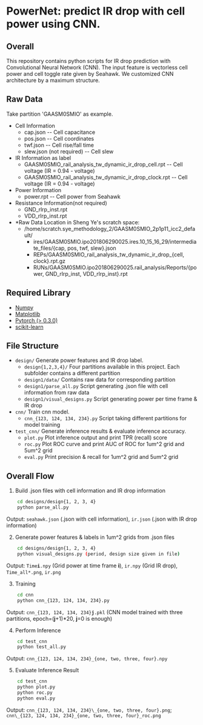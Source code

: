 

# PowerNet: predict IR drop with cell power using CNN.

## Overall
This repository contains python scripts for IR drop prediction with Convolutional Neural Network (CNN). The input feature is vectorless cell power and cell toggle rate given by Seahawk. We customized CNN architecture by a maximum structure.

## Raw Data
Take partition 'GAASM0SMIO' as example.  
* Cell Information 
    * cap.json -- Cell capacitance
    * pos.json -- Cell coordinates
    * twf.json -- Cell rise/fall time
    * slew.json (not required) -- Cell slew 
* IR Information as label   
    * GAASM0SMIO_rail_analysis_tw_dynamic_ir_drop_cell.rpt -- Cell voltage (IR = 0.94 - voltage)
    * GAASM0SMIO_rail_analysis_tw_dynamic_ir_drop_clock.rpt -- Cell voltage (IR = 0.94 - voltage)
* Power Information
    * power.rpt -- Cell power from Seahawk
* Resistance Information(not required)
    * GND_rlrp_inst.rpt
    * VDD_rlrp_inst.rpt
* *Raw Data Location in Sheng Ye's scratch space:
    - /home/scratch.sye_methodology_2/GAASM0SMIO_2p1p11_icc2_default/
        - ires/GAASM0SMIO.ipo201806290025.ires.10_15_16_29/intermediate_files/{cap, pos, twf, slew}.json
        - REPs/GAASM0SMIO_rail_analysis_tw_dynamic_ir_drop_{cell, clock}.rpt.gz
        - RUNs/GAASM0SMIO.ipo201806290025.rail_analysis/Reports/{power, GND_rlrp_inst, VDD_rlrp_inst}.rpt

## Required Library
- [Numpy](http://www.numpy.org/)
- [Matplotlib](https://matplotlib.org/)
- [Pytorch (> 0.3.0)](https://pytorch.org/)
- [scikit-learn](https://scikit-learn.org/stable/)

## File Structure
* `design/` Generate power features and IR drop label.
    * `design{1,2,3,4}/` Four partitions available in this project. Each subfolder contains a different partition
    * `design1/data/` Contains raw data for corresponding partition
    * `design1/parse_all.py` Script generating .json file with cell information from raw data
    * `design1/visual_designs.py` Script generating power per time frame & IR drop
* `cnn/` Train cnn model.
    * `cnn_{123, 124, 134, 234}.py` Script taking different partitions for model training
* `test_cnn/` Generate inference results & evaluate inference accuracy.
    * `plot.py` Plot inference output and print TPR (recall) score
    * `roc.py` Plot ROC curve and print AUC of ROC for 1um^2 grid and 5um^2 grid
    * `eval.py` Print precision & recall for 1um^2 grid and 5um^2 grid
    

## Overall Flow
1. Build .json files with cell information and IR drop information  
```bash
    cd designs/design{1, 2, 3, 4}  
    python parse_all.py  
```
   Output: `seahawk.json` (.json with cell information), `ir.json` (.json with IR drop information)

2. Generate power features & labels in 1um^2 grids from .json files  
```bash
    cd designs/design{1, 2, 3, 4}  
    python visual_designs.py (period, design size given in file)  
```
   Output: `Time`**`i`**`.npy` (Grid power at time frame **i**), `ir.npy` (Grid IR drop), `Time_all*.png`, `ir.png`

3. Training  
```bash
    cd cnn  
    python cnn_{123, 124, 134, 234}.py  
```
Output: `cnn_{123, 124, 134, 234}`**`j`**`.pkl` (CNN model trained with three partitions, epoch=(**j**+1)\*20, **j**=0 is enough)  

4. Perform Inference  
```bash
    cd test_cnn  
    python test_all.py  
```
   Output: `cnn_{123, 124, 134, 234}_{one, two, three, four}.npy`

5. Evaluate Inference Result
```bash
    cd test_cnn  
    python plot.py  
    python roc.py  
    python eval.py  
```
Output: `cnn_{123, 124, 134, 234}\_{one, two, three, four}.png`;  `cnn\_{123, 124, 134, 234}_{one, two, three, four}_roc.png`


